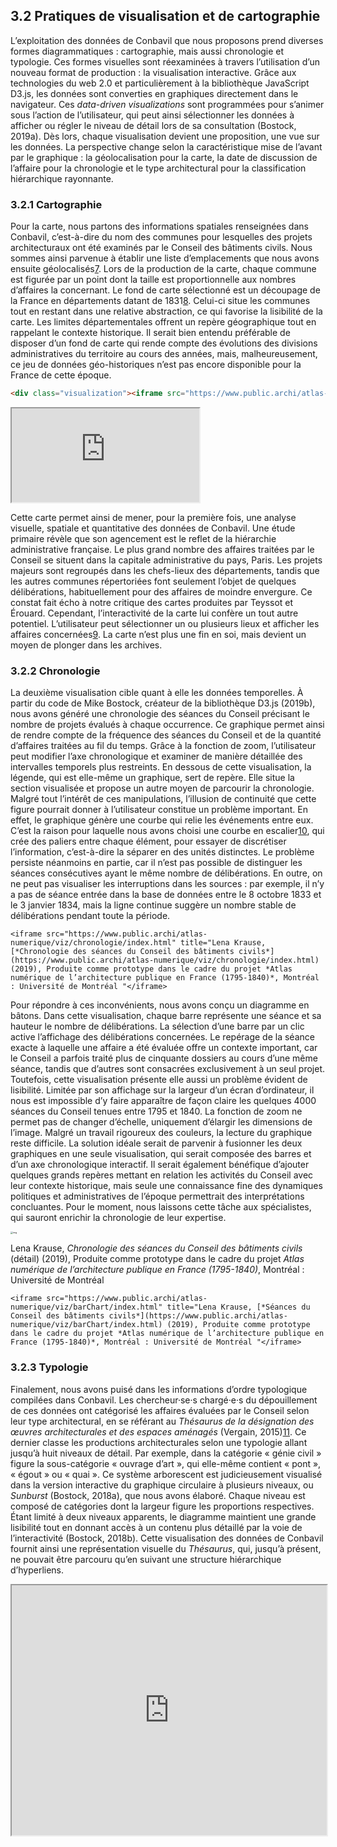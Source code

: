 ## 3.2 Pratiques de visualisation et de cartographie

L’exploitation des données de Conbavil que nous proposons prend diverses formes diagrammatiques : cartographie, mais aussi chronologie et typologie. Ces formes visuelles sont réexaminées à travers l’utilisation d’un nouveau format de production : la visualisation interactive. Grâce aux technologies du web 2.0 et particulièrement à la bibliothèque JavaScript D3.js, les données sont converties en graphiques directement dans le navigateur. Ces *data-driven visualizations* sont programmées pour s’animer sous l’action de l’utilisateur, qui peut ainsi sélectionner les données à afficher ou régler le niveau de détail lors de sa consultation (Bostock, 2019a). Dès lors, chaque visualisation devient une proposition, une vue sur les données. La perspective change selon la caractéristique mise de l’avant par le graphique : la géolocalisation pour la carte, la date de discussion de l’affaire pour la chronologie et le type architectural pour la classification hiérarchique rayonnante.



### 3.2.1 Cartographie

Pour la carte, nous partons des informations spatiales renseignées dans Conbavil, c’est-à-dire du nom des communes pour lesquelles des projets architecturaux ont été examinés par le Conseil des bâtiments civils. Nous sommes ainsi parvenue à établir une liste d’emplacements que nous avons ensuite géolocalisés[7](http://revuecaptures.org/article-dune-publication/constellations-de-données-historiques#footnote7_mdql4ec). Lors de la production de la carte, chaque commune est figurée par un point dont la taille est proportionnelle aux nombres d’affaires la concernant. Le fond de carte sélectionné est un découpage de la France en départements datant de 1831[8](http://revuecaptures.org/article-dune-publication/constellations-de-données-historiques#footnote8_wb1lc8q). Celui-ci situe les communes tout en restant dans une relative abstraction, ce qui favorise la lisibilité de la carte. Les limites départementales offrent un repère géographique tout en rappelant le contexte historique. Il serait bien entendu préférable de disposer d’un fond de carte qui rende compte des évolutions des divisions administratives du territoire au cours des années, mais, malheureusement, ce jeu de données géo-historiques n’est pas encore disponible pour la France de cette époque.

```html
<div class="visualization"><iframe src="https://www.public.archi/atlas-numerique/viz/carteCommunes/index.html" title="Lena Krause, *[Carte des départements français et densité des projets Conbavil](https://www.public.archi/atlas-numerique/viz/carteCommunes/index.html)* (2019), Produite comme prototype dans le cadre du projet *Atlas numérique de l’architecture publique en France (1795-1840)*, Montréal : Université de Montréal ">&nbsp;</iframe></div>
```



<div><iframe src="https://www.public.archi/atlas-numerique/viz/carteCommunes/index.html" title="Lena Krause, *[Carte des départements français et densité des projets Conbavil](https://www.public.archi/atlas-numerique/viz/carteCommunes/index.html)* (2019), Produite comme prototype dans le cadre du projet *Atlas numérique de l’architecture publique en France (1795-1840)*, Montréal : Université de Montréal ">&nbsp;</iframe></div>

Cette carte permet ainsi de mener, pour la première fois, une analyse visuelle, spatiale et quantitative des données de Conbavil. Une étude primaire révèle que son agencement est le reflet de la hiérarchie administrative française. Le plus grand nombre des affaires traitées par le Conseil se situent dans la capitale administrative du pays, Paris. Les projets majeurs sont regroupés dans les chefs-lieux des départements, tandis que les autres communes répertoriées font seulement l’objet de quelques délibérations, habituellement pour des affaires de moindre envergure. Ce constat fait écho à notre critique des cartes produites par Teyssot et Érouard. Cependant, l’interactivité de la carte lui confère un tout autre potentiel. L’utilisateur peut sélectionner un ou plusieurs lieux et afficher les affaires concernées[9](http://revuecaptures.org/article-dune-publication/constellations-de-données-historiques#footnote9_qmnigzo). La carte n’est plus une fin en soi, mais devient un moyen de plonger dans les archives.



### 3.2.2 Chronologie

La deuxième visualisation cible quant à elle les données temporelles. À partir du code de Mike Bostock, créateur de la bibliothèque D3.js (2019b), nous avons généré une chronologie des séances du Conseil précisant le nombre de projets évalués à chaque occurrence. Ce graphique permet ainsi de rendre compte de la fréquence des séances du Conseil et de la quantité d’affaires traitées au fil du temps. Grâce à la fonction de zoom, l’utilisateur peut modifier l’axe chronologique et examiner de manière détaillée des intervalles temporels plus restreints. En dessous de cette visualisation, la légende, qui est elle-même un graphique, sert de repère. Elle situe la section visualisée et propose un autre moyen de parcourir la chronologie. Malgré tout l’intérêt de ces manipulations, l’illusion de continuité que cette figure pourrait donner à l’utilisateur constitue un problème important. En effet, le graphique génère une courbe qui relie les événements entre eux. C’est la raison pour laquelle nous avons choisi une courbe en escalier[10](http://revuecaptures.org/article-dune-publication/constellations-de-données-historiques#footnote10_pc6hjgr), qui crée des paliers entre chaque élément, pour essayer de discrétiser l’information, c’est-à-dire la séparer en des unités distinctes. Le problème persiste néanmoins en partie, car il n’est pas possible de distinguer les séances consécutives ayant le même nombre de délibérations. En outre, on ne peut pas visualiser les interruptions dans les sources : par exemple, il n’y a pas de séance entrée dans la base de données entre le 8 octobre 1833 et le 3 janvier 1834, mais la ligne continue suggère un nombre stable de délibérations pendant toute la période.

```
<iframe src="https://www.public.archi/atlas-numerique/viz/chronologie/index.html" title="Lena Krause, [*Chronologie des séances du Conseil des bâtiments civils*](https://www.public.archi/atlas-numerique/viz/chronologie/index.html) (2019), Produite comme prototype dans le cadre du projet *Atlas numérique de l’architecture publique en France (1795-1840)*, Montréal : Université de Montréal "</iframe>
```



Pour répondre à ces inconvénients, nous avons conçu un diagramme en bâtons. Dans cette visualisation, chaque barre représente une séance et sa hauteur le nombre de délibérations. La sélection d’une barre par un clic active l’affichage des délibérations concernées. Le repérage de la séance exacte à laquelle une affaire a été évaluée offre un contexte important, car le Conseil a parfois traité plus de cinquante dossiers au cours d’une même séance, tandis que d’autres sont consacrées exclusivement à un seul projet. Toutefois, cette visualisation présente elle aussi un problème évident de lisibilité. Limitée par son affichage sur la largeur d’un écran d’ordinateur, il nous est impossible d’y faire apparaître de façon claire les quelques 4000 séances du Conseil tenues entre 1795 et 1840. La fonction de zoom ne permet pas de changer d’échelle, uniquement d’élargir les dimensions de l’image. Malgré un travail rigoureux des couleurs, la lecture du graphique reste difficile. La solution idéale serait de parvenir à fusionner les deux graphiques en une seule visualisation, qui serait composée des barres et d’un axe chronologique interactif. Il serait également bénéfique d’ajouter quelques grands repères mettant en relation les activités du Conseil avec leur contexte historique, mais seule une connaissance fine des dynamiques politiques et administratives de l’époque permettrait des interprétations concluantes. Pour le moment, nous laissons cette tâche aux spécialistes, qui sauront enrichir la chronologie de leur expertise.

[<img src="http://revuecaptures.org/sites/default/files/styles/demi_largeur/public/Krause_figure_6.png?itok=zkVzrqSd" alt="img" style="zoom:25%;" />](http://revuecaptures.org/sites/default/files/Krause_figure_6.png)

Lena Krause, *Chronologie des séances du Conseil des bâtiments civils* (détail) (2019), Produite comme prototype dans le cadre du projet *Atlas numérique de l’architecture publique en France (1795-1840)*, Montréal : Université de Montréal

```
<iframe src="https://www.public.archi/atlas-numerique/viz/barChart/index.html" title="Lena Krause, [*Séances du Conseil des bâtiments civils*](https://www.public.archi/atlas-numerique/viz/barChart/index.html) (2019), Produite comme prototype dans le cadre du projet *Atlas numérique de l’architecture publique en France (1795-1840)*, Montréal : Université de Montréal "</iframe>
```



### 3.2.3 Typologie

Finalement, nous avons puisé dans les informations d’ordre typologique compilées dans Conbavil. Les chercheur·se·s chargé·e·s du dépouillement de ces données ont catégorisé les affaires évaluées par le Conseil selon leur type architectural, en se référant au *Thésaurus de la désignation des œuvres architecturales et des espaces aménagés* (Vergain, 2015)[11](http://revuecaptures.org/article-dune-publication/constellations-de-données-historiques#footnote11_pdz4gfe). Ce dernier classe les productions architecturales selon une typologie allant jusqu’à huit niveaux de détail. Par exemple, dans la catégorie « génie civil » figure la sous-catégorie « ouvrage d’art », qui elle-même contient « pont », « égout » ou « quai ». Ce système arborescent est judicieusement visualisé dans la version interactive du graphique circulaire à plusieurs niveaux, ou *Sunburst* (Bostock, 2018a), que nous avons élaboré. Chaque niveau est composé de catégories dont la largeur figure les proportions respectives. Étant limité à deux niveaux apparents, le diagramme maintient une grande lisibilité tout en donnant accès à un contenu plus détaillé par la voie de l’interactivité (Bostock, 2018b). Cette visualisation des données de Conbavil fournit ainsi une représentation visuelle du *Thésaurus*, qui, jusqu’à présent, ne pouvait être parcouru qu’en suivant une structure hiérarchique d’hyperliens.

<iframe width="100%" height="400" src="https://www.public.archi/atlas-numerique/viz/sunburst/index.html" title="Lena Krause, [*Répartition des projets Conbavil par type architectural*](https://www.public.archi/atlas-numerique/viz/sunburst/index.html) (2019), Produite comme prototype dans le cadre du projet *Atlas numérique de l’architecture publique en France (1795-1840)*, Montréal : Université de Montréal "</iframe>


Notre soleil interactif Conbavil présente donc le contenu de la base de données par type architectural. Le fait de cliquer sur une catégorie permet de faire apparaître le niveau de profondeur suivant et le retour en arrière s’effectue en cliquant au centre du graphique. En glissant le curseur sur une catégorie, on peut voir le nombre de délibérations qui y sont associées. Rapidement, on constate que plus de la moitié des délibérations sont contenues dans trois catégories principales : « urbanisme », « architecture religieuse » et « architecture judiciaire, pénitentiaire ou de police ». La section « urbanisme » contient toutes les délibérations liées aux plans d’alignement des villes, car le Conseil était également responsable de l’ouverture des rues pour l’assainissement et l’embellissement des espaces publics (Château-Dutier, 2016, T1: 151-179). La prépondérance de l’architecture religieuse s’explique quant à elle par le grand nombre de réaffectations de bâtiments nationaux en écoles, préfectures et tribunaux, notamment (Woolf, 1987: 30-31).

La carte comme le soleil sont des graphiques cumulatifs, ce qui signifie que certaines délibérations y figurent plusieurs fois si elles sont associées à plusieurs lieux ou types architecturaux. Cette décision provient, entre autres, d’une incertitude dans les données, qui ne signalent pas de hiérarchie en cas d’attribution multiple. Il faut également garder à l’esprit que la carte, par exemple, ne représente pas le phénomène bâtisseur, mais reflète plutôt les délibérations du Conseil. La taille des points dépend donc du nombre de mentions lors des séances et non de la quantité de chantiers ouverts. Les graphiques créés sont exploratoires, ils ont pour but de mener à la découverte du contenu des archives. C’est pourquoi il nous a semblé pertinent d’offrir le plus grand nombre de points d’entrée possibles dans les données.